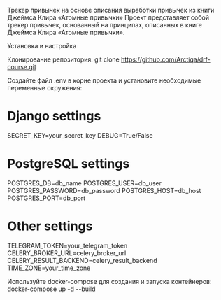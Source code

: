Трекер привычек на основе описания выработки привычек из книги Джеймса Клира «Атомные привычки»
Проект представляет собой трекер привычек, основанный на принципах, описанных в книге Джеймса Клира «Атомные привычки».

Установка и настройка

Клонирование репозитория:
git clone https://github.com/Arctiqa/drf-course.git

Создайте файл .env в корне проекта и установите необходимые переменные окружения:

# Django settings
SECRET_KEY=your_secret_key
DEBUG=True/False

# PostgreSQL settings
POSTGRES_DB=db_name
POSTGRES_USER=db_user
POSTGRES_PASSWORD=db_password
POSTGRES_HOST=db_host
POSTGRES_PORT=db_port

# Other settings
TELEGRAM_TOKEN=your_telegram_token
CELERY_BROKER_URL=celery_broker_url
CELERY_RESULT_BACKEND=celery_result_backend
TIME_ZONE=your_time_zone

Используйте docker-compose для создания и запуска контейнеров:
docker-compose up -d --build
